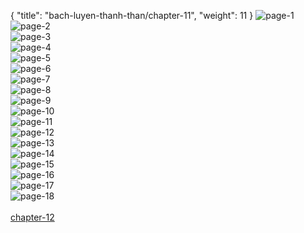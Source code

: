 { "title": "bach-luyen-thanh-than/chapter-11", "weight": 11 }
<img src="bach-luyen-thanh-than_0011_01-c2e823af0476c427318fc6eff7c99b01.webp" alt="page-1" origin="http://1.bp.blogspot.com/-J-4EHw_ivBQ/VmVa82ULn5I/AAAAAAABQsI/oSik-VvMdtE/s1600/1.jpg?imgmax=0"><br/>
<img src="bach-luyen-thanh-than_0011_02-f78f7619794d0efc5489baca60c3925f.webp" alt="page-2" origin="http://1.bp.blogspot.com/-fm57MYDAbX4/VmVa_Ci2upI/AAAAAAABQtI/H0sU1Dn0ZC8/s1600/2.jpg?imgmax=0"><br/>
<img src="bach-luyen-thanh-than_0011_03-5f267812d765a87d45e08ebc27655951.webp" alt="page-3" origin="http://1.bp.blogspot.com/-0RgR8c9jcd4/VmVa_Zwg0GI/AAAAAAABQtQ/cR3jw5xNtH8/s1600/3.jpg?imgmax=0"><br/>
<img src="bach-luyen-thanh-than_0011_04-98b18891200c37568a718191be749b7b.webp" alt="page-4" origin="http://1.bp.blogspot.com/-wqJc8UDZfB4/VmVa_jsGKGI/AAAAAAABQtg/eKxFHTEMNSg/s1600/4.jpg?imgmax=0"><br/>
<img src="bach-luyen-thanh-than_0011_05-40c9f84646122c424a53c8a2405df12b.webp" alt="page-5" origin="http://1.bp.blogspot.com/-b059a2NX4Us/VmVa_-WiCKI/AAAAAAABQtc/SMy1by3Avdg/s1600/5.jpg?imgmax=0"><br/>
<img src="bach-luyen-thanh-than_0011_06-93590a5d2b33885903d806b29a70da17.webp" alt="page-6" origin="http://1.bp.blogspot.com/-S5PTaB79Fm4/VmVbAFBTm_I/AAAAAAABQtk/hKieoFEsLaw/s1600/6.jpg?imgmax=0"><br/>
<img src="bach-luyen-thanh-than_0011_07-e5d2a50658da4bd15e05c42ad790be18.webp" alt="page-7" origin="http://1.bp.blogspot.com/-HB8dGH9k-Hw/VmVbARbqLsI/AAAAAAABQts/aqqjM5HQOSQ/s1600/7.jpg?imgmax=0"><br/>
<img src="bach-luyen-thanh-than_0011_08-86dbca9585001d3e458e4afdbfe34364.webp" alt="page-8" origin="http://1.bp.blogspot.com/-lA3U7BRnurA/VmVbAoRnLeI/AAAAAAABQt4/5Jnfb-QK12M/s1600/8.jpg?imgmax=0"><br/>
<img src="bach-luyen-thanh-than_0011_09-f23ce70611debc23e65f92c1f0c1f159.webp" alt="page-9" origin="http://1.bp.blogspot.com/-Q6hVmaKx6oQ/VmVbA5n_k3I/AAAAAAABQt8/_ZfCypr8pn8/s1600/9.jpg?imgmax=0"><br/>
<img src="bach-luyen-thanh-than_0011_10-fc05211402a70b0a961345b4cb922098.webp" alt="page-10" origin="http://1.bp.blogspot.com/-QC_do3JKO1A/VmVa814ieLI/AAAAAAABQsQ/UBx-M7FGAWM/s1600/10.jpg?imgmax=0"><br/>
<img src="bach-luyen-thanh-than_0011_11-bcd934b64708ffce1be7e66ae73fb569.webp" alt="page-11" origin="http://1.bp.blogspot.com/-1_ObJ4YRWN8/VmVa9W47cHI/AAAAAAABQsU/DLsnmwl6jnU/s1600/11.jpg?imgmax=0"><br/>
<img src="bach-luyen-thanh-than_0011_12-0a9353152dd2c9a0e7c9a632da903182.webp" alt="page-12" origin="http://1.bp.blogspot.com/-yD6v8cBpSIo/VmVa9uvPPDI/AAAAAAABQsY/3X6B00CQ_nY/s1600/12.jpg?imgmax=0"><br/>
<img src="bach-luyen-thanh-than_0011_13-1e1a4d46cc0922073772b0781714afe5.webp" alt="page-13" origin="http://1.bp.blogspot.com/-f2c9ADAprbg/VmVa96gd6SI/AAAAAAABQsc/-2DztxP8KXg/s1600/13.jpg?imgmax=0"><br/>
<img src="bach-luyen-thanh-than_0011_14-c5f2d31741853192f8b3283fa272a717.webp" alt="page-14" origin="http://1.bp.blogspot.com/-CFFz7ISsCH8/VmVcRKUpuAI/AAAAAAABQuo/6Qy0BKGfYTA/s1600/14.jpg?imgmax=0"><br/>
<img src="bach-luyen-thanh-than_0011_15-f2f380de415c6cc6af68d11a7347be02.webp" alt="page-15" origin="http://1.bp.blogspot.com/-7kE3JIlAK4w/VmVa-DcOktI/AAAAAAABQsw/ZV0RBnEUi1U/s1600/15.jpg?imgmax=0"><br/>
<img src="bach-luyen-thanh-than_0011_16-b6b6a2ce853ba8245f863b6c5710851b.webp" alt="page-16" origin="http://1.bp.blogspot.com/-jkBq1he-mR0/VmVa-eU_IiI/AAAAAAABQss/05YJv7SaQdY/s1600/16.jpg?imgmax=0"><br/>
<img src="bach-luyen-thanh-than_0011_17-7fe3687aad55f5d5873222de415c966a.webp" alt="page-17" origin="http://1.bp.blogspot.com/-xNLpV8XH6i0/VmVa-qJi6tI/AAAAAAABQtA/FioLI7wiS10/s1600/17.jpg?imgmax=0"><br/>
<img src="bach-luyen-thanh-than_0011_18-86d1759128a9c7f6e691f44f41a6ae6d.webp" alt="page-18" origin="http://1.bp.blogspot.com/-k_mJDtEh3Ts/VmVa-_UNUlI/AAAAAAABQtE/iHlswLPHE5g/s1600/18.jpg?imgmax=0"><br/>
<br/><a class="nextchap" href="/bach-luyen-thanh-than/chapter-12">chapter-12</a>
